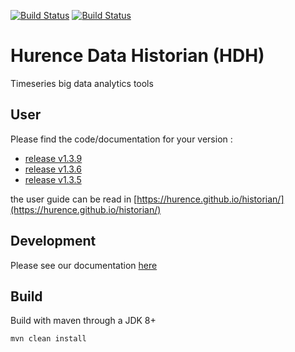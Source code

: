 
[![Build Status](https://github.com/Hurence/historian/workflows/integration%20tests/badge.svg)](https://github.com/Hurence/historian/actions)
[![Build Status](https://github.com/Hurence/historian/workflows/build/badge.svg)](https://github.com/Hurence/historian/actions)

# Hurence Data Historian (HDH)

Timeseries big data analytics tools


## User

Please find the code/documentation for your version :

* [release v1.3.9](https://github.com/Hurence/historian/tree/v1.3.9)
* [release v1.3.6](https://github.com/Hurence/historian/tree/v1.3.6)
* [release v1.3.5](https://github.com/Hurence/historian/tree/v1.3.5)

the user guide can be read in [https://hurence.github.io/historian/](https://hurence.github.io/historian/)

## Development

Please see our documentation [here](docs/developer-guide.md)

## Build
Build with maven through a JDK 8+

    mvn clean install













